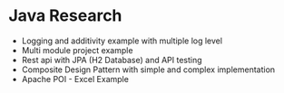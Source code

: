 # Java Research

- Logging and additivity example with multiple log level
- Multi module project example
- Rest api with JPA (H2 Database) and API testing
- Composite Design Pattern with simple and complex implementation
- Apache POI - Excel Example
